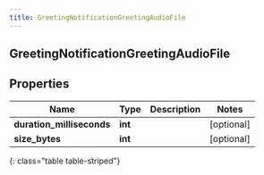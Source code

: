 ```yaml
---
title: GreetingNotificationGreetingAudioFile
---
```

## GreetingNotificationGreetingAudioFile

## Properties

|Name | Type | Description | Notes|
|------------ | ------------- | ------------- | -------------|
| **duration_milliseconds** | **int** |  | [optional] |
| **size_bytes** | **int** |  | [optional] |
{: class="table table-striped"}


